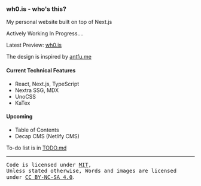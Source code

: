 ### wh0.is - who's this?

My personal website built on top of Next.js

Actively Working In Progress....

Latest Preview: [wh0.is](https://next.wh0.is)

The design is inspired by [antfu.me](https://antfu.me)

#### Current Technical Features

-   React, Next.js, TypeScript
-   Nextra SSG, MDX
-   UnoCSS
-   KaTex

#### Upcoming

-   Table of Contents
-   Decap CMS (Netlify CMS)

To-do list is in [TODO.md](./TODO.md)

<hr />

<samp>Code is licensed under <a href='./LICENSE'>MIT</a>,<br> Unless stated otherwise, Words and images are licensed
under <a href='https://creativecommons.org/licenses/by-nc-sa/4.0/'>CC BY-NC-SA 4.0</a></samp>.
